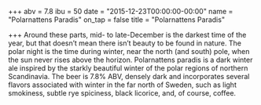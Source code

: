 +++
abv = 7.8
ibu = 50
date = "2015-12-23T00:00:00-00:00"
name = "Polarnattens Paradis"
on_tap = false
title = "Polarnattens Paradis"

+++
Around these parts, mid- to late-December is the darkest time of the year, but that doesn’t mean there isn’t beauty to be found in nature. The polar night is the time during winter, near the north (and south) pole, when the sun never rises above the horizon. Polarnattens paradis is a dark winter ale inspired by the starkly beautiful winter of the polar regions of northern Scandinavia. The beer is 7.8% ABV, densely dark and incorporates several flavors associated with winter in the far north of Sweden, such as light smokiness, subtle rye spiciness, black licorice, and, of course, coffee.